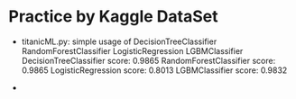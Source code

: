 # Practice by Kaggle DataSet 

* titanicML.py: simple usage of DecisionTreeClassifier RandomForestClassifier LogisticRegression LGBMClassifier
    DecisionTreeClassifier score: 0.9865
    RandomForestClassifier score: 0.9865
    LogisticRegression score: 0.8013
    LGBMClassifier score: 0.9832

* 